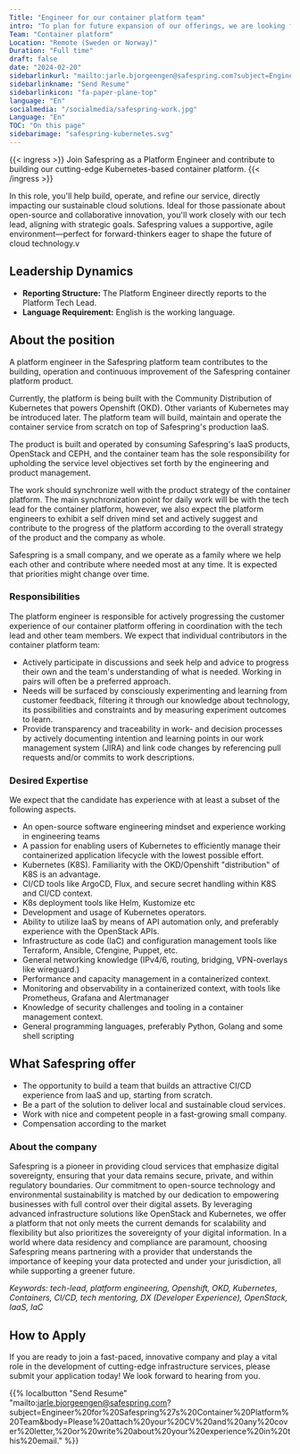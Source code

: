 ```yaml
---
Title: "Engineer for our container platform team"
intro: "To plan for future expansion of our offerings, we are looking for a team lead for our new platform services team."
Team: "Container platform"
Location: "Remote (Sweden or Norway)"
Duration: "Full time"
draft: false
date: "2024-02-20"
sidebarlinkurl: "mailto:jarle.bjorgeengen@safespring.com?subject=Engineer%20for%20Safespring%27s%20Container%20Platform%20Team&body=Please%20attach%20your%20CV%20and%20any%20cover%20letter,%20or%20write%20about%20your%20experience%20in%20this%20email."
sidebarlinkname: "Send Resume"
sidebarlinkicon: "fa-paper-plane-top"
language: "En"
socialmedia: "/socialmedia/safespring-work.jpg"
Language: "En"
TOC: "On this page"
sidebarimage: "safespring-kubernetes.svg"
---
```


{{< ingress >}}
Join Safespring as a Platform Engineer and contribute to building our cutting-edge Kubernetes-based container platform. 
{{< /ingress >}}

In this role, you'll help build, operate, and refine our service, directly impacting our sustainable cloud solutions. Ideal for those passionate about open-source and collaborative innovation, you'll work closely with our tech lead, aligning with strategic goals. Safespring values a supportive, agile environment—perfect for forward-thinkers eager to shape the future of cloud technology.v

## Leadership Dynamics

- **Reporting Structure:** The Platform Engineer directly reports to the Platform Tech Lead.
- **Language Requirement:** English is the working language.

## About the position

A platform engineer in the Safespring platform team contributes to the building,
operation and continuous improvement of the Safespring container platform product.

Currently, the platform is being built with the Community Distribution of Kubernetes that powers Openshift (OKD). Other variants of Kubernetes may be introduced later. The platform team will build, maintain and operate the container service from scratch on top of Safespring's production IaaS.

The product is built and operated by consuming Safespring's IaaS products, OpenStack and CEPH, and the container team has the sole responsibility for upholding the service level objectives set forth by the engineering and product management.

The work should synchronize well with the product strategy of the container platform. The main synchronization point for daily work will be with the tech lead for the container platform, however, we also expect the platform engineers to exhibit a self driven mind set and actively suggest and contribute to the progress of the platform according to the overall strategy of the product and the company as whole.

Safespring is a small company, and we operate as a family where we help each other and contribute where needed most at any time. It is expected that priorities might change over time.

### Responsibilities

The platform engineer is responsible for actively progressing the customer experience of our container platform offering in coordination with the tech lead and other team members. We expect that individual contributors in the container platform team:

- Actively participate in discussions and seek help and advice to progress their own and the team's understanding of what is needed. Working in pairs will often be a preferred approach.
- Needs will be surfaced by consciously experimenting and learning from customer feedback, filtering it through our knowledge about technology, its possibilities and constraints and by measuring experiment outcomes to learn.
- Provide transparency and traceability in work- and decision processes by actively documenting intention and learning points in our work management system (JIRA) and link code changes by referencing pull requests and/or commits to work descriptions.

### Desired Expertise

We expect that the candidate has experience with at least a subset of the following aspects.

- An open-source software engineering mindset and experience working in engineering teams
- A passion for enabling users of Kubernetes to efficiently manage their containerized application lifecycle with the lowest possible effort.
- Kubernetes (K8S). Familiarity with the OKD/Openshift "distribution" of K8S is an advantage.
- CI/CD tools like ArgoCD, Flux, and secure secret handling within K8S and CI/CD context.
- K8s deployment tools like Helm, Kustomize etc
- Development and usage of Kubernetes operators.
- Ability to utilize IaaS by means of API automation only, and preferably experience with the OpenStack APIs.
- Infrastructure as code (IaC) and configuration management tools like Terraform, Ansible, Cfengine, Puppet, etc.
- General networking knowledge (IPv4/6, routing, bridging, VPN-overlays like wireguard.)
- Performance and capacity management in a containerized context.
- Monitoring and observability in a containerized context, with tools like Prometheus, Grafana and Alertmanager
- Knowledge of security challenges and tooling in a container management context.
- General programming languages, preferably Python, Golang and some shell scripting

## What Safespring offer

- The opportunity to build a team that builds an attractive CI/CD experience from IaaS and up, starting from scratch.
- Be a part of the solution to deliver local and sustainable cloud services.
- Work with nice and competent people in a fast-growing small company.
- Compensation according to the market

### About the company

Safespring is a pioneer in providing cloud services that emphasize digital sovereignty, ensuring that your data remains secure, private, and within regulatory boundaries. Our commitment to open-source technology and environmental sustainability is matched by our dedication to empowering businesses with full control over their digital assets. By leveraging advanced infrastructure solutions like OpenStack and Kubernetes, we offer a platform that not only meets the current demands for scalability and flexibility but also prioritizes the sovereignty of your digital information. In a world where data residency and compliance are paramount, choosing Safespring means partnering with a provider that understands the importance of keeping your data protected and under your jurisdiction, all while supporting a greener future.

*Keywords: tech-lead, platform engineering, Openshift, OKD, Kubernetes, Containers, CI/CD, tech mentoring, DX (Developer Experience), OpenStack, IaaS, IaC*


## How to Apply

If you are ready to join a fast-paced, innovative company and play a vital role in the development of cutting-edge infrastructure services, please submit your application today! We look forward to hearing from you.

{{% localbutton "Send Resume" "mailto:jarle.bjorgeengen@safespring.com?subject=Engineer%20for%20Safespring%27s%20Container%20Platform%20Team&body=Please%20attach%20your%20CV%20and%20any%20cover%20letter,%20or%20write%20about%20your%20experience%20in%20this%20email." %}}



